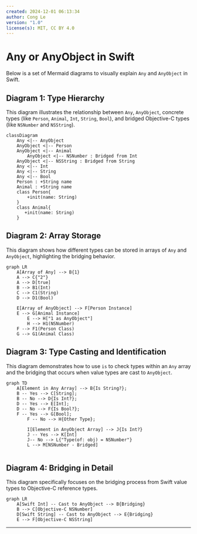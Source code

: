 ```yaml
---
created: 2024-12-01 06:13:34
author: Cong Le
version: "1.0"
license(s): MIT, CC BY 4.0
---
```



# Any or AnyObject in Swift

Below is a set of Mermaid diagrams to visually explain `Any` and `AnyObject` in Swift.

## Diagram 1: Type Hierarchy

This diagram illustrates the relationship between `Any`, `AnyObject`, concrete types (like `Person`, `Animal`, `Int`, `String`, `Bool`), and bridged Objective-C types (like `NSNumber` and `NSString`).

```mermaid
classDiagram
    Any <|-- AnyObject
    AnyObject <|-- Person
    AnyObject <|-- Animal
		AnyObject <|-- NSNumber : Bridged from Int
    AnyObject <|-- NSString : Bridged from String
    Any <|-- Int
    Any <|-- String
    Any <|-- Bool
    Person : +String name
    Animal : +String name
    class Person{
        +init(name: String)
    }
    class Animal{
       +init(name: String)
    }

```

## Diagram 2: Array Storage

This diagram shows how different types can be stored in arrays of `Any` and `AnyObject`, highlighting the bridging behavior.

```mermaid
graph LR
    A[Array of Any] --> B{1}
    A --> C{"2"}
    A --> D[true]
    B --> B1(Int)
    C --> C1(String)
    D --> D1(Bool)

    E[Array of AnyObject] --> F[Person Instance]
    E --> G[Animal Instance]
		E --> H["1 as AnyObject"]
		H --> H1(NSNumber)
    F --> F1(Person Class)
    G --> G1(Animal Class)
```

## Diagram 3:  Type Casting and Identification

This diagram demonstrates how to use `is` to check types within an `Any` array and the bridging that occurs when value types are cast to `AnyObject`.

```mermaid
graph TD
    A[Element in Any Array] --> B{Is String?};
    B -- Yes --> C[String];
    B -- No --> D{Is Int?};
    D -- Yes --> E[Int];
    D -- No --> F{Is Bool?};
    F -- Yes --> G[Bool];
		F -- No --> H{Other Type};

		I[Element in AnyObject Array] --> J{Is Int?}
		J -- Yes --> K[Int]
		J-- No --> L{"Type(of: obj) = NSNumber"}
		L --> M[NSNumber - Bridged]
		
```

## Diagram 4:  Bridging in Detail

This diagram specifically focuses on the bridging process from Swift value types to Objective-C reference types.

```mermaid
graph LR
    A[Swift Int] -- Cast to AnyObject --> B{Bridging}
    B --> C[Objective-C NSNumber]
    D[Swift String] -- Cast to AnyObject --> E{Bridging}
    E --> F[Objective-C NSString]
```
---
